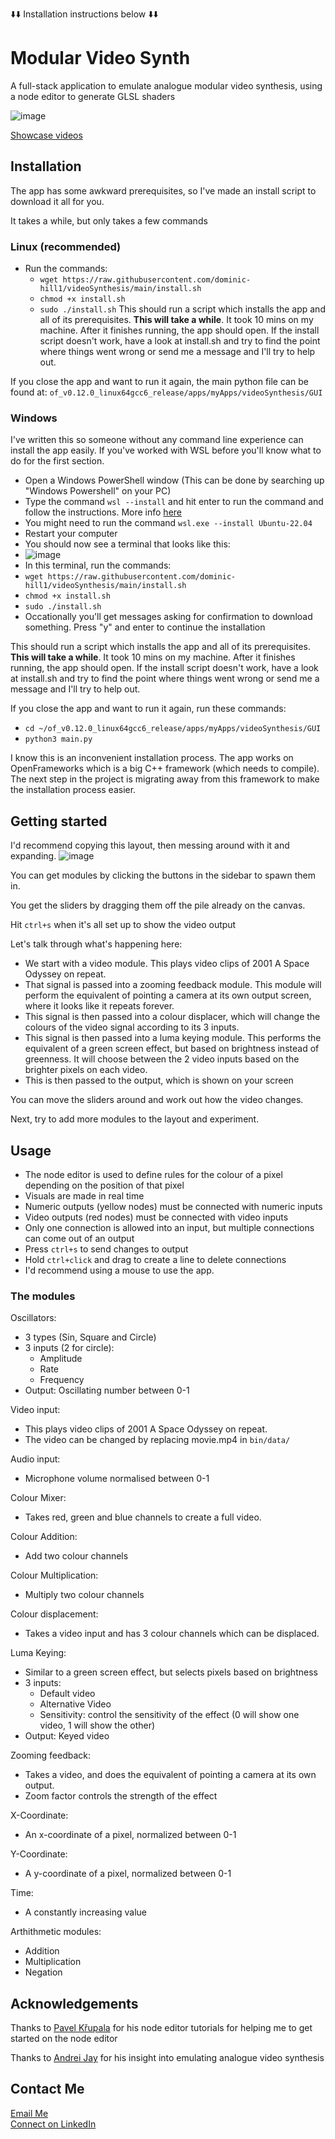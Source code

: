 ⬇️⬇️ Installation instructions below ⬇️⬇️
# Modular Video Synth
A full-stack application to emulate analogue modular video synthesis, using a node editor to generate GLSL shaders

![image](https://github.com/user-attachments/assets/05b4e7a7-8a6e-44ed-a274-314c3cb01eb2)

[Showcase videos](https://drive.google.com/drive/folders/1wLoViHbur1zgaFwqx00iV_4vDBuumJgl?usp=drive_link)

## Installation
The app has some awkward prerequisites, so I've made an install script to download it all for you.

It takes a while, but only takes a few commands

### Linux (recommended)
- Run the commands:
  - `wget https://raw.githubusercontent.com/dominic-hill1/videoSynthesis/main/install.sh`
  - `chmod +x install.sh`
  - `sudo ./install.sh`
This should run a script which installs the app and all of its prerequisites.
**This will take a while**. It took 10 mins on my machine.
After it finishes running, the app should open.
If the install script doesn't work, have a look at install.sh and try to find the point where things went wrong or send me a message and I'll try to help out.

If you close the app and want to run it again, the main python file can be found at:
`of_v0.12.0_linux64gcc6_release/apps/myApps/videoSynthesis/GUI`

### Windows
I've written this so someone without any command line experience can install the app easily. If you've worked with WSL before you'll know what to do for the first section. 
- Open a Windows PowerShell window (This can be done by searching up "Windows Powershell" on your PC)
- Type the command `wsl --install` and hit enter to run the command and follow the instructions. More info [here](https://learn.microsoft.com/en-us/windows/wsl/install)
- You might need to run the command `wsl.exe --install Ubuntu-22.04`
- Restart your computer
- You should now see a terminal that looks like this:
- ![image](https://github.com/user-attachments/assets/853d670b-e612-4889-a3d6-e979bbe16b2c)
- In this terminal, run the commands:
- `wget https://raw.githubusercontent.com/dominic-hill1/videoSynthesis/main/install.sh`
- `chmod +x install.sh`
- `sudo ./install.sh`
- Occationally you'll get messages asking for confirmation to download something. Press "y" and enter to continue the installation

This should run a script which installs the app and all of its prerequisites.
**This will take a while**. It took 10 mins on my machine.
After it finishes running, the app should open.
If the install script doesn't work, have a look at install.sh and try to find the point where things went wrong or send me a message and I'll try to help out.

If you close the app and want to run it again, run these commands:
- `cd ~/of_v0.12.0_linux64gcc6_release/apps/myApps/videoSynthesis/GUI`
- `python3 main.py`


I know this is an inconvenient installation process. The app works on OpenFrameworks which is a big C++ framework (which needs to compile). The next step in the project is migrating away from this framework to make the installation process easier. 

## Getting started
I'd recommend copying this layout, then messing around with it and expanding.
![image](https://github.com/user-attachments/assets/a1a8aa60-df48-4923-a0e2-24f8da429570)

You can get modules by clicking the buttons in the sidebar to spawn them in. 

You get the sliders by dragging them off the pile already on the canvas. 

Hit `ctrl+s` when it's all set up to show the video output

Let's talk through what's happening here:

- We start with a video module. This plays video clips of 2001 A Space Odyssey on repeat.
- That signal is passed into a zooming feedback module. This module will perform the equivalent of pointing a camera at its own output screen, where it looks like it repeats forever.
- This signal is then passed into a colour displacer, which will change the colours of the video signal according to its 3 inputs.
- This signal is then passed into a luma keying module. This performs the equivalent of a green screen effect, but based on brightness instead of greenness. It will choose between the 2 video inputs based on the brighter pixels on each video.
- This is then passed to the output, which is shown on your screen

You can move the sliders around and work out how the video changes. 

Next, try to add more modules to the layout and experiment.

## Usage
- The node editor is used to define rules for the colour of a pixel depending on the position of that pixel
- Visuals are made in real time
- Numeric outputs (yellow nodes) must be connected with numeric inputs
- Video outputs (red nodes) must be connected with video inputs
- Only one connection is allowed into an input, but multiple connections can come out of an output
- Press `ctrl+s` to send changes to output
- Hold `ctrl+click` and drag to create a line to delete connections
- I'd recommend using a mouse to use the app.


### The modules
Oscillators:
- 3 types (Sin, Square and Circle)
- 3 inputs (2 for circle):
  -   Amplitude
  -   Rate
  -   Frequency
- Output: Oscillating number between 0-1

Video input:
- This plays video clips of 2001 A Space Odyssey on repeat.
- The video can be changed by replacing movie.mp4 in `bin/data/`

Audio input:
- Microphone volume normalised between 0-1

Colour Mixer:
- Takes red, green and blue channels to create a full video.

Colour Addition:
- Add two colour channels

Colour Multiplication:
- Multiply two colour channels

Colour displacement:
- Takes a video input and has 3 colour channels which can be displaced.

Luma Keying:
- Similar to a green screen effect, but selects pixels based on brightness
- 3 inputs:
  -   Default video
  -   Alternative Video
  -   Sensitivity: control the sensitivity of the effect (0 will show one video, 1 will show the other)
- Output: Keyed video

Zooming feedback:
- Takes a video, and does the equivalent of pointing a camera at its own output.
- Zoom factor controls the strength of the effect

X-Coordinate:
- An x-coordinate of a pixel, normalized between 0-1

Y-Coordinate:
- A y-coordinate of a pixel, normalized between 0-1

Time:
- A constantly increasing value

Arthithmetic modules:
- Addition
- Multiplication
- Negation

## Acknowledgements
Thanks to [Pavel Křupala](https://gitlab.com/pavel.krupala) for his node editor tutorials for helping me to get started on the node editor

Thanks to [Andrei Jay](https://andreijaycreativecoding.com/) for his insight into emulating analogue video synthesis


## Contact Me
[Email Me](mailto:dominic.hill.eng@gmail.com)<br>
[Connect on LinkedIn](https://www.linkedin.com/in/dominichill1)



